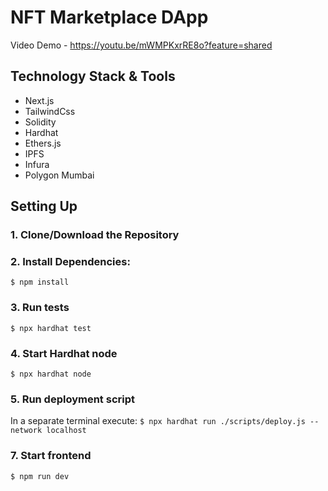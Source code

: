 # NFT Marketplace DApp

Video Demo - https://youtu.be/mWMPKxrRE8o?feature=shared

## Technology Stack & Tools

- Next.js
- TailwindCss
- Solidity 
- Hardhat
- Ethers.js
- IPFS
- Infura
- Polygon Mumbai

## Setting Up
### 1. Clone/Download the Repository

### 2. Install Dependencies:
`$ npm install`

### 3. Run tests
`$ npx hardhat test`

### 4. Start Hardhat node
`$ npx hardhat node`

### 5. Run deployment script
In a separate terminal execute:
`$ npx hardhat run ./scripts/deploy.js --network localhost`

### 7. Start frontend
`$ npm run dev`
